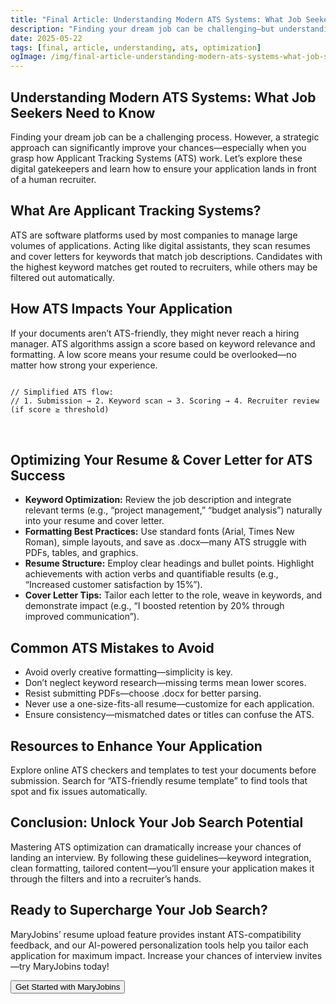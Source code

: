 ```yaml
---
title: "Final Article: Understanding Modern ATS Systems: What Job Seekers Need to Know"
description: "Finding your dream job can be challenging—but understanding Applicant Tracking Systems (ATS) is key to standing out. Learn how to optimize your application for modern recruiting software."
date: 2025-05-22
tags: [final, article, understanding, ats, optimization]
ogImage: /img/final-article-understanding-modern-ats-systems-what-job-seekers-need-to-know.png
---
```


<section class="prose prose-lg mx-auto py-12 px-6">

  <h1 class="text-4xl font-bold mb-8">
    Understanding Modern ATS Systems: What Job Seekers Need to Know
  </h1>

  <p class="mb-6">
    Finding your dream job can be a challenging process. However, a strategic approach can significantly improve your chances—especially when you grasp how Applicant Tracking Systems (ATS) work. Let’s explore these digital gatekeepers and learn how to ensure your application lands in front of a human recruiter.
  </p>

  <h2 class="text-2xl font-semibold mt-12 mb-4">
    What Are Applicant Tracking Systems?
  </h2>
  <p class="mb-6">
    ATS are software platforms used by most companies to manage large volumes of applications. Acting like digital assistants, they scan resumes and cover letters for keywords that match job descriptions. Candidates with the highest keyword matches get routed to recruiters, while others may be filtered out automatically.
  </p>

  <h2 class="text-2xl font-semibold mt-12 mb-4">
    How ATS Impacts Your Application
  </h2>
  <p class="mb-6">
    If your documents aren’t ATS-friendly, they might never reach a hiring manager. ATS algorithms assign a score based on keyword relevance and formatting. A low score means your resume could be overlooked—no matter how strong your experience.
  </p>

  <pre class="bg-gray-100 p-4 rounded mb-6 overflow-x-auto">
<code>
// Simplified ATS flow:
// 1. Submission → 2. Keyword scan → 3. Scoring → 4. Recruiter review (if score ≥ threshold)
</code>
  </pre>

  <h2 class="text-2xl font-semibold mt-12 mb-4">
    Optimizing Your Resume & Cover Letter for ATS Success
  </h2>
  <ul class="list-disc list-inside mb-6">
    <li>
      <strong>Keyword Optimization:</strong> Review the job description and integrate relevant terms (e.g., “project management,” “budget analysis”) naturally into your resume and cover letter.
    </li>
    <li>
      <strong>Formatting Best Practices:</strong> Use standard fonts (Arial, Times New Roman), simple layouts, and save as .docx—many ATS struggle with PDFs, tables, and graphics.
    </li>
    <li>
      <strong>Resume Structure:</strong> Employ clear headings and bullet points. Highlight achievements with action verbs and quantifiable results (e.g., “Increased customer satisfaction by 15%”).
    </li>
    <li>
      <strong>Cover Letter Tips:</strong> Tailor each letter to the role, weave in keywords, and demonstrate impact (e.g., “I boosted retention by 20% through improved communication”).
    </li>
  </ul>

  <h2 class="text-2xl font-semibold mt-12 mb-4">
    Common ATS Mistakes to Avoid
  </h2>
  <ul class="list-disc list-inside mb-6">
    <li>Avoid overly creative formatting—simplicity is key.</li>
    <li>Don’t neglect keyword research—missing terms mean lower scores.</li>
    <li>Resist submitting PDFs—choose .docx for better parsing.</li>
    <li>Never use a one-size-fits-all resume—customize for each application.</li>
    <li>Ensure consistency—mismatched dates or titles can confuse the ATS.</li>
  </ul>

  <h2 class="text-2xl font-semibold mt-12 mb-4">
    Resources to Enhance Your Application
  </h2>
  <p class="mb-6">
    Explore online ATS checkers and templates to test your documents before submission. Search for “ATS-friendly resume template” to find tools that spot and fix issues automatically.
  </p>

  <h2 class="text-2xl font-semibold mt-12 mb-4">
    Conclusion: Unlock Your Job Search Potential
  </h2>
  <p class="mb-6">
    Mastering ATS optimization can dramatically increase your chances of landing an interview. By following these guidelines—keyword integration, clean formatting, tailored content—you’ll ensure your application makes it through the filters and into a recruiter’s hands.
  </p>

  <h2 class="text-2xl font-semibold mt-12 mb-4">
    Ready to Supercharge Your Job Search?
  </h2>
  <p class="mb-6">
    MaryJobins’ resume upload feature provides instant ATS-compatibility feedback, and our AI-powered personalization tools help you tailor each application for maximum impact. Increase your chances of interview invites—try MaryJobins today!
  </p>

  <p class="mb-6">
    <button class="bg-primary-600 text-white px-6 py-3 rounded-md shadow hover:bg-primary-700 transition">
      Get Started with MaryJobins
    </button>
  </p>

</section>
